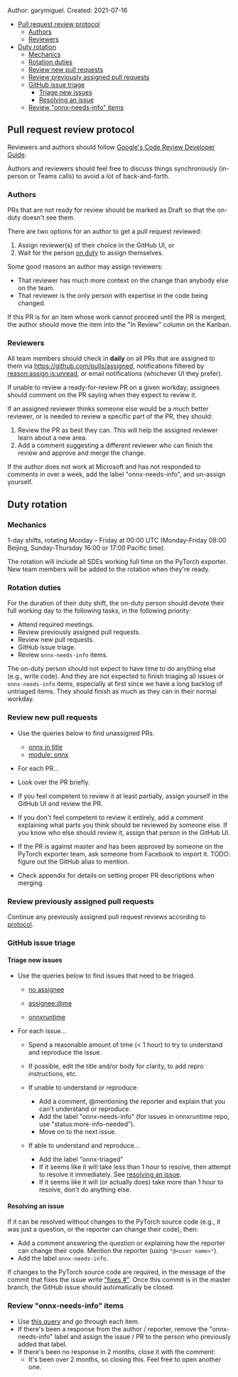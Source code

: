 Author: garymiguel. Created: 2021-07-16

- [Pull request review protocol](#pull-request-review-protocol)
  - [Authors](#authors)
  - [Reviewers](#reviewers)
- [Duty rotation](#duty-rotation)
  - [Mechanics](#mechanics)
  - [Rotation duties](#rotation-duties)
  - [Review new pull requests](#review-new-pull-requests)
  - [Review previously assigned pull requests](#review-previously-assigned-pull-requests)
  - [GitHub issue triage](#github-issue-triage)
    - [Triage new issues](#triage-new-issues)
    - [Resolving an issue](#resolving-an-issue)
  - [Review "onnx-needs-info" items](#review-onnx-needs-info-items)

## Pull request review protocol

Reviewers and authors should follow [Google's Code Review Developer Guide](https://google.github.io/eng-practices/review/).

Authors and reviewers should feel free to discuss things synchronously (in-person or Teams calls) to avoid a lot of back-and-forth.

### Authors

PRs that are not ready for review should be marked as Draft so that the on-duty doesn't see them.

There are two options for an author to get a pull request reviewed:

1. Assign reviewer(s) of their choice in the GitHub UI, or
2. Wait for the person [on duty](#Duty-rotation) to assign themselves.

Some good reasons an author may assign reviewers:

- That reviewer has much more context on the change than anybody else on the team.
- That reviewer is the only person with expertise in the code being changed.

If this PR is for an item whose work cannot proceed until the PR is merged, the author should move the item into the "In Review" column on the Kanban.

### Reviewers

All team members should check in **daily** on all PRs that are assigned to them via https://github.com/pulls/assigned, notifications filtered by [reason:assign is:unread](https://github.com/notifications?query=reason%3Aassign+is%3Aunread), or email notifications (whichever UI they prefer).

If unable to review a ready-for-review PR on a given workday, assignees should comment on the PR saying when they expect to review it.

If an assigned reviewer thinks someone else would be a much better reviewer, or is needed to review a specific part of the PR, they should:

1. Review the PR as best they can. This will help the assigned reviewer learn about a new area.
2. Add a comment suggesting a different reviewer who can finish the review and approve and merge the change.

If the author does not work at Microsoft and has not responded to comments in over a week, add the label "onnx-needs-info", and un-assign yourself.

## Duty rotation

### Mechanics

1-day shifts, rotating Monday – Friday at 00:00 UTC (Monday-Friday 08:00 Beijing, Sunday-Thursday 16:00 or 17:00 Pacific time).

The rotation will include all SDEs working full time on the PyTorch exporter. New team members will be added to the rotation when they're ready.

### Rotation duties

For the duration of their duty shift, the on-duty person should devote their full working day to the following tasks, in the following priority:

- Attend required meetings.
- Review previously assigned pull requests.
- Review new pull requests.
- GitHub issue triage.
- Review `onnx-needs-info` items.

The on-duty person should not expect to have time to do anything else (e.g., write code). And they are not expected to finish triaging all issues or `onnx-needs-info` items, especially at first since we have a long backlog of untriaged items. They should finish as much as they can in their normal workday.

### Review new pull requests

- Use the queries below to find unassigned PRs.
  - [onnx in title](https://github.com/pytorch/pytorch/pulls?q=is%3Apr+is%3Aopen+draft%3Afalse+no%3Aassignee+-label%3A%22onnx-needs-info%22+onnx+in%3Atitle+NOT+%5BWIP%5D+in%3Atitle)
  - [module: onnx](https://github.com/pytorch/pytorch/pulls?q=is%3Apr+is%3Aopen+draft%3Afalse+no%3Aassignee+-label%3A%22onnx-needs-info%22+label%3A%22module%3A+onnx%22)

- For each PR...
- Look over the PR briefly.
- If you feel competent to review it at least partially, assign yourself in the GitHub UI and review the PR.
- If you don't feel competent to review it entirely, add a comment explaining what parts you think should be reviewed by someone else. If you know who else should review it, assign that person in the GitHub UI.
- If the PR is against master and has been approved by someone on the PyTorch exporter team, ask someone from Facebook to import it. TODO: figure out the GitHub alias to mention.
- Check appendix for details on setting proper PR descriptions when merging.

### Review previously assigned pull requests

Continue any previously assigned pull request reviews according to [protocol](#Pull-request-review-protocol).

### GitHub issue triage

#### Triage new issues

- Use the queries below to find issues that need to be triaged.

  - [no assignee](https://github.com/pytorch/pytorch/issues?q=is%3Aissue+is%3Aopen+label%3A%22module%3A+onnx%22+-label%3Aonnx-triaged+-label%3Aonnx-needs-info+no%3Aassignee)

  - [assignee:@me](https://github.com/pytorch/pytorch/issues?q=is%3Aissue+is%3Aopen+label%3A%22module%3A+onnx%22+-label%3Aonnx-triaged+-label%3Aonnx-needs-info+assignee%3A%40me)

  - [onnxruntime](https://github.com/microsoft/onnxruntime/issues?q=is%3Aissue+is%3Aopen+label%3Acomponent%3Aconverter-pytorch+-label%3Astatus%3Amore-info-needed)

- For each issue...

  - Spend a reasonable amount of time (< 1 hour) to try to understand and reproduce the issue.
  - If possible, edit the title and/or body for clarity, to add repro instructions, etc.
  - If unable to understand or reproduce:
    - Add a comment, @mentioning the reporter and explain that you can't understand or reproduce.
    - Add the label "onnx-needs-info" (for issues in onnxruntime repo, use "status:more-info-needed").
    - Move on to the next issue.

  - If able to understand and reproduce...

    - Add the label "onnx-triaged"
    - If it seems like it will take less than 1 hour to resolve, then attempt to resolve it immediately. See [resolving an issue](bookmark://_Resolving_an_issue).
    - If it seems like it will (or actually does) take more than 1 hour to resolve, don't do anything else.

#### Resolving an issue

If it can be resolved without changes to the PyTorch source code (e.g., it was just a question, or the reporter can change their code), then:

- Add a comment answering the question or explaining how the reporter can change their code. Mention the reporter (using `"@<user name>"`).
- Add the label `onnx-needs-info`.

If changes to the PyTorch source code are required, in the message of the commit that fixes the issue write ["fixes #<issue id>"](https://docs.github.com/en/issues/tracking-your-work-with-issues/linking-a-pull-request-to-an-issue). Once this commit is in the master branch, the GitHub issue should automatically be closed.

### Review "onnx-needs-info" items

- Use [this query](https://github.com/pytorch/pytorch/issues?q=is%3Aopen+label%3Aonnx-needs-info+sort%3Aupdated-desc) and go through each item.
- If there's been a response from the author / reporter, remove the "onnx-needs-info" label and assign the issue / PR to the person who previously added that label.
- If there's been no response in 2 months, close it with the comment:
  - It's been over 2 months, so closing this. Feel free to open another one.
